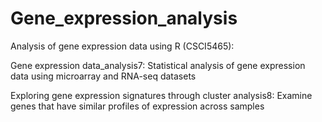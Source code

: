 # Gene_expression_analysis

Analysis of gene expression data using R (CSCI5465):

Gene expression data_analysis7: Statistical analysis of gene expression data using microarray and RNA-seq datasets

Exploring gene expression signatures through cluster analysis8: Examine genes that have similar profiles of expression across samples

